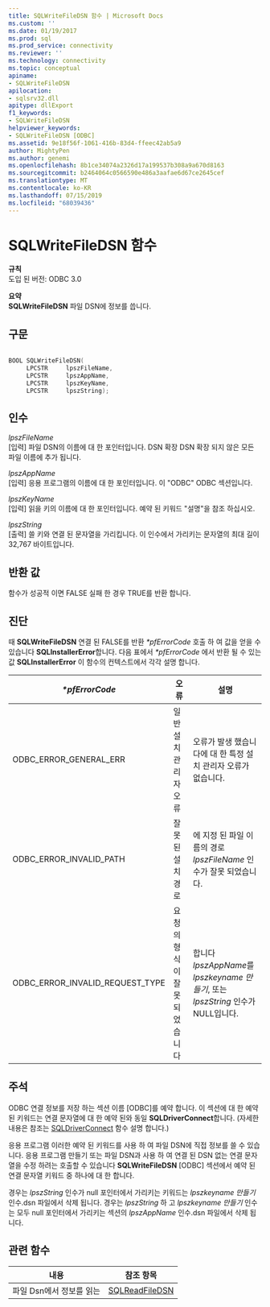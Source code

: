 ```yaml
---
title: SQLWriteFileDSN 함수 | Microsoft Docs
ms.custom: ''
ms.date: 01/19/2017
ms.prod: sql
ms.prod_service: connectivity
ms.reviewer: ''
ms.technology: connectivity
ms.topic: conceptual
apiname:
- SQLWriteFileDSN
apilocation:
- sqlsrv32.dll
apitype: dllExport
f1_keywords:
- SQLWriteFileDSN
helpviewer_keywords:
- SQLWriteFileDSN [ODBC]
ms.assetid: 9e18f56f-1061-416b-83d4-ffeec42ab5a9
author: MightyPen
ms.author: genemi
ms.openlocfilehash: 8b1ce34074a2326d17a199537b308a9a670d8163
ms.sourcegitcommit: b2464064c0566590e486a3aafae6d67ce2645cef
ms.translationtype: MT
ms.contentlocale: ko-KR
ms.lasthandoff: 07/15/2019
ms.locfileid: "68039436"
---
```

# <a name="sqlwritefiledsn-function"></a>SQLWriteFileDSN 함수
**규칙**  
 도입 된 버전: ODBC 3.0  
  
 **요약**  
 **SQLWriteFileDSN** 파일 DSN에 정보를 씁니다.  
  
## <a name="syntax"></a>구문  
  
```cpp  
  
BOOL SQLWriteFileDSN(  
     LPCSTR     lpszFileName,  
     LPCSTR     lpszAppName,  
     LPCSTR     lpszKeyName,  
     LPCSTR     lpszString);  
```  
  
## <a name="arguments"></a>인수  
 *lpszFileName*  
 [입력] 파일 DSN의 이름에 대 한 포인터입니다. DSN 확장 DSN 확장 되지 않은 모든 파일 이름에 추가 됩니다.  
  
 *lpszAppName*  
 [입력] 응용 프로그램의 이름에 대 한 포인터입니다. 이 "ODBC" ODBC 섹션입니다.  
  
 *lpszKeyName*  
 [입력] 읽을 키의 이름에 대 한 포인터입니다. 예약 된 키워드 "설명"을 참조 하십시오.  
  
 *lpszString*  
 [출력] 쓸 키와 연결 된 문자열을 가리킵니다. 이 인수에서 가리키는 문자열의 최대 길이 32,767 바이트입니다.  
  
## <a name="returns"></a>반환 값  
 함수가 성공적 이면 FALSE 실패 한 경우 TRUE를 반환 합니다.  
  
## <a name="diagnostics"></a>진단  
 때 **SQLWriteFileDSN** 연결 된 FALSE를 반환  *\*pfErrorCode* 호출 하 여 값을 얻을 수 있습니다 **SQLInstallerError**합니다. 다음 표에서  *\*pfErrorCode* 에서 반환 될 수 있는 값 **SQLInstallerError** 이 함수의 컨텍스트에서 각각 설명 합니다.  
  
|*\*pfErrorCode*|오류|설명|  
|---------------------|-----------|-----------------|  
|ODBC_ERROR_GENERAL_ERR|일반 설치 관리자 오류|오류가 발생 했습니다에 대 한 특정 설치 관리자 오류가 없습니다.|  
|ODBC_ERROR_INVALID_PATH|잘못 된 설치 경로|에 지정 된 파일 이름의 경로 *lpszFileName* 인수가 잘못 되었습니다.|  
|ODBC_ERROR_INVALID_REQUEST_TYPE|요청의 형식이 잘못 되었습니다|합니다 *lpszAppName*를 *lpszkeyname 만들기*, 또는 *lpszString* 인수가 NULL입니다.|  
  
## <a name="comments"></a>주석  
 ODBC 연결 정보를 저장 하는 섹션 이름 [ODBC]를 예약 합니다. 이 섹션에 대 한 예약 된 키워드는 연결 문자열에 대 한 예약 된와 동일 **SQLDriverConnect**합니다. (자세한 내용은 참조는 [SQLDriverConnect](../../../odbc/reference/syntax/sqldriverconnect-function.md) 함수 설명 합니다.)  
  
 응용 프로그램 이러한 예약 된 키워드를 사용 하 여 파일 DSN에 직접 정보를 쓸 수 있습니다. 응용 프로그램 만들기 또는 파일 DSN과 사용 하 여 연결 된 DSN 없는 연결 문자열을 수정 하려는 호출할 수 있습니다 **SQLWriteFileDSN** [ODBC] 섹션에서 예약 된 연결 문자열 키워드 중 하나에 대 한 합니다.  
  
 경우는 *lpszString* 인수가 null 포인터에서 가리키는 키워드는 *lpszkeyname 만들기* 인수.dsn 파일에서 삭제 됩니다. 경우는 *lpszString* 하 고 *lpszkeyname 만들기* 인수는 모두 null 포인터에서 가리키는 섹션의 *lpszAppName* 인수.dsn 파일에서 삭제 됩니다.  
  
## <a name="related-functions"></a>관련 함수  
  
|내용|참조 항목|  
|---------------------------|---------|  
|파일 Dsn에서 정보를 읽는|[SQLReadFileDSN](../../../odbc/reference/syntax/sqlreadfiledsn-function.md)|
